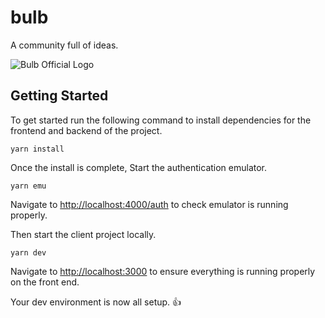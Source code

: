 # bulb
A community full of ideas.

![Bulb Official Logo](https://user-images.githubusercontent.com/54452490/145690536-ff65e778-ec30-4b88-88aa-2df1538b0b77.png)

## Getting Started

To get started run the following command to install dependencies for the frontend and backend of the project.

```yarn install```

Once the install is complete, Start the authentication emulator. 

```yarn emu```

Navigate to [http://localhost:4000/auth](http://localhost:4000/auth) to check emulator is running properly.

Then start the client project locally.

```yarn dev```

Navigate to [http://localhost:3000](http://localhost:3000) to ensure everything is running properly on the front end.

Your dev environment is now all setup. 👍
